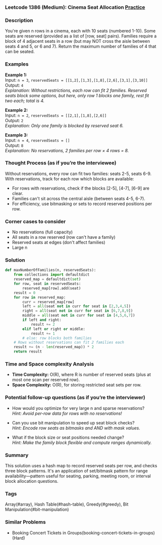 ### Leetcode 1386 (Medium): Cinema Seat Allocation [Practice](https://leetcode.com/problems/cinema-seat-allocation)

### Description  
You're given n rows in a cinema, each with 10 seats (numbered 1-10). Some seats are reserved (provided as a list of [row, seat] pairs). Families require a block of 4 adjacent seats in a row (but may NOT cross the aisle between seats 4 and 5, or 6 and 7). Return the maximum number of families of 4 that can be seated.

### Examples  

**Example 1:**  
Input: `n = 3`, `reservedSeats = [[1,2],[1,3],[1,8],[2,6],[3,1],[3,10]]`  
Output: `4`  
*Explanation: Without restrictions, each row can fit 2 families. Reserved seats block some options, but here, only row 1 blocks one family, rest fit two each; total is 4.*

**Example 2:**  
Input: `n = 2`, `reservedSeats = [[2,1],[1,8],[2,6]]`  
Output: `2`  
*Explanation: Only one family is blocked by reserved seat 6.*

**Example 3:**  
Input: `n = 4`, `reservedSeats = []`  
Output: `8`  
*Explanation: No reservations, 2 families per row × 4 rows = 8.*

### Thought Process (as if you’re the interviewee)  
Without reservations, every row can fit two families: seats 2-5, seats 6-9. With reservations, track for each row which blocks are available:
- For rows with reservations, check if the blocks [2-5], [4-7], [6-9] are clear.
- Families can't sit across the central aisle (between seats 4-5, 6-7).
- For efficiency, use bitmasking or sets to record reserved positions per row.

### Corner cases to consider  
- No reservations (full capacity)
- All seats in a row reserved (row can't have a family)
- Reserved seats at edges (don't affect families)
- Large n

### Solution

```python
def maxNumberOfFamilies(n, reservedSeats):
    from collections import defaultdict
    reserved_map = defaultdict(set)
    for row, seat in reservedSeats:
        reserved_map[row].add(seat)
    result = 0
    for row in reserved_map:
        curr = reserved_map[row]
        left = all(seat not in curr for seat in [2,3,4,5])
        right = all(seat not in curr for seat in [6,7,8,9])
        middle = all(seat not in curr for seat in [4,5,6,7])
        if left and right:
            result += 2
        elif left or right or middle:
            result += 1
        # else: row blocks both families
    # Rows without reservations can fit 2 families each
    result += (n - len(reserved_map)) * 2
    return result
```

### Time and Space complexity Analysis  

- **Time Complexity:** O(R), where R is number of reserved seats (plus at most one scan per reserved row).
- **Space Complexity:** O(R), for storing restricted seat sets per row.


### Potential follow-up questions (as if you’re the interviewer)  

- How would you optimize for very large n and sparse reservations?  
  *Hint: Avoid per-row data for rows with no reservations!*

- Can you use bit manipulation to speed up seat block checks?  
  *Hint: Encode row seats as bitmasks and AND with mask values.*

- What if the block size or seat positions needed change?  
  *Hint: Make the family block flexible and compute ranges dynamically.*

### Summary
This solution uses a hash map to record reserved seats per row, and checks three block patterns. It's an application of set/bitmask pattern for range availability—pattern useful for seating, parking, meeting room, or interval block allocation questions.

### Tags
Array(#array), Hash Table(#hash-table), Greedy(#greedy), Bit Manipulation(#bit-manipulation)

### Similar Problems
- Booking Concert Tickets in Groups(booking-concert-tickets-in-groups) (Hard)